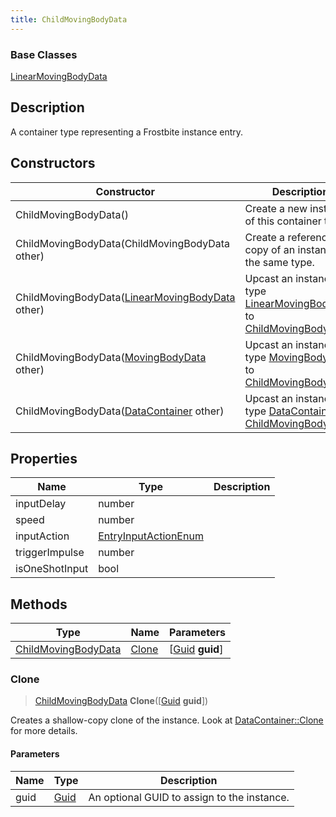 ```yaml
---
title: ChildMovingBodyData
---
```

### Base Classes

[LinearMovingBodyData](/vext/ref/fb/linearmovingbodydata/)

## Description

A container type representing a Frostbite instance entry.

## Constructors

| Constructor                                                                    | Description                                                                                                                   |
| ------------------------------------------------------------------------------ | ----------------------------------------------------------------------------------------------------------------------------- |
| ChildMovingBodyData()                                                          | Create a new instance of this container type.                                                                                 |
| ChildMovingBodyData(ChildMovingBodyData other)                                 | Create a reference copy of an instance of the same type.                                                                      |
| ChildMovingBodyData([LinearMovingBodyData](/vext/ref/fb/linearmovingbodydata/) other)        | Upcast an instance of type [LinearMovingBodyData](/vext/ref/fb/linearmovingbodydata/) to [ChildMovingBodyData](/vext/ref/fb/childmovingbodydata/).        |
| ChildMovingBodyData([MovingBodyData](/vext/ref/fb/movingbodydata/) other)                    | Upcast an instance of type [MovingBodyData](/vext/ref/fb/movingbodydata/) to [ChildMovingBodyData](/vext/ref/fb/childmovingbodydata/).                    |
| ChildMovingBodyData([DataContainer](/vext/ref/shared/class/datacontainer) other) | Upcast an instance of type [DataContainer](/vext/ref/shared/class/datacontainer) to [ChildMovingBodyData](/vext/ref/fb/childmovingbodydata/). |

## Properties

| Name           | Type                                         | Description |
| -------------- | -------------------------------------------- | ----------- |
| inputDelay     | number                                       |             |
| speed          | number                                       |             |
| inputAction    | [EntryInputActionEnum](/vext/ref/fb/entryinputactionenum/) |             |
| triggerImpulse | number                                       |             |
| isOneShotInput | bool                                         |             |

## Methods

| Type                                       | Name            | Parameters                                     |
| ------------------------------------------ | --------------- | ---------------------------------------------- |
| [ChildMovingBodyData](/vext/ref/fb/childmovingbodydata/) | [Clone](#clone) | \[[Guid](/vext/ref/shared/class/guid) **guid**\] |

### Clone

> [ChildMovingBodyData](/vext/ref/fb/childmovingbodydata/) **Clone**(\[[Guid](/vext/ref/shared/class/guid) **guid**\])

Creates a shallow-copy clone of the instance. Look at [DataContainer::Clone](/vext/ref/shared/class/datacontainer#clone) for more details.

#### Parameters

| Name | Type         | Description                                 |
| ---- | ------------ | ------------------------------------------- |
| guid | [Guid](/vext/ref/shared/class/guid/) | An optional GUID to assign to the instance. |
